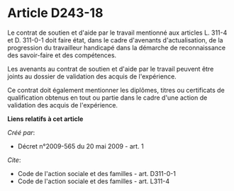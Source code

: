 # Article D243-18

Le contrat de soutien et d'aide par le travail mentionné aux articles L. 311-4 et D. 311-0-1 doit faire état, dans le cadre
d'avenants d'actualisation, de la progression du travailleur handicapé dans la démarche de reconnaissance des savoir-faire et
des compétences. 

Les avenants au contrat de soutien et d'aide par le travail peuvent être joints au dossier de validation des acquis de
l'expérience. 

Ce contrat doit également mentionner les diplômes, titres ou certificats de qualification obtenus en tout ou partie dans le
cadre d'une action de validation des acquis de l'expérience.

**Liens relatifs à cet article**

_Créé par_:

  - Décret n°2009-565 du 20 mai 2009 - art. 1

_Cite_:

  - Code de l'action sociale et des familles - art. D311-0-1
  - Code de l'action sociale et des familles - art. L311-4
